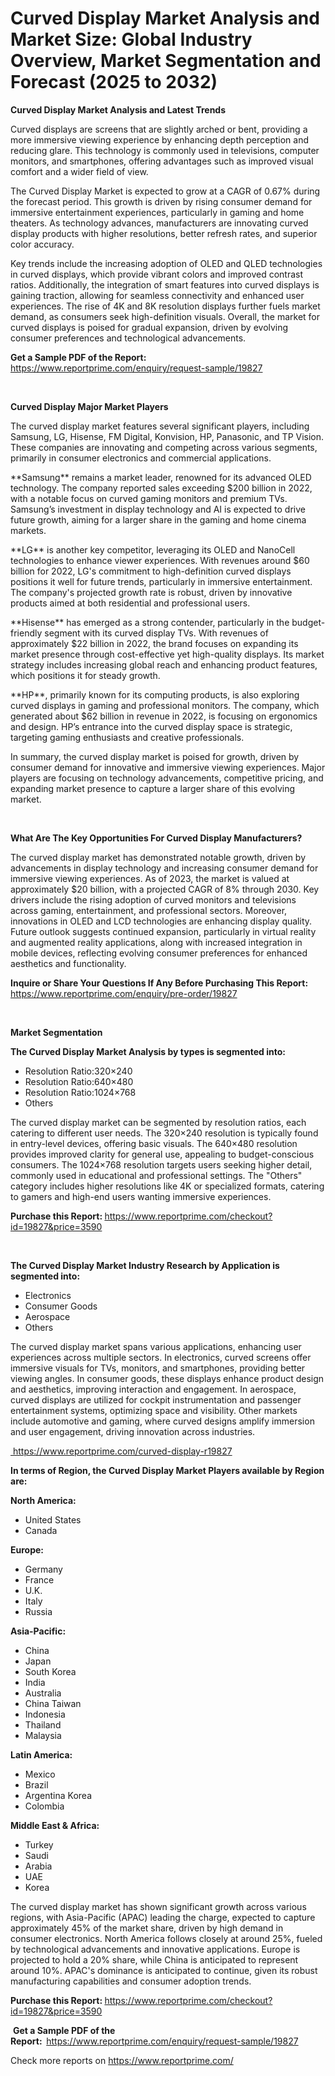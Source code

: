 <p><h1>Curved Display Market Analysis and Market Size: Global Industry Overview, Market Segmentation and Forecast (2025 to 2032)</h1></p><p><strong>Curved Display Market Analysis and Latest Trends</strong></p>
<p><p>Curved displays are screens that are slightly arched or bent, providing a more immersive viewing experience by enhancing depth perception and reducing glare. This technology is commonly used in televisions, computer monitors, and smartphones, offering advantages such as improved visual comfort and a wider field of view.</p><p>The Curved Display Market is expected to grow at a CAGR of 0.67% during the forecast period. This growth is driven by rising consumer demand for immersive entertainment experiences, particularly in gaming and home theaters. As technology advances, manufacturers are innovating curved display products with higher resolutions, better refresh rates, and superior color accuracy.</p><p>Key trends include the increasing adoption of OLED and QLED technologies in curved displays, which provide vibrant colors and improved contrast ratios. Additionally, the integration of smart features into curved displays is gaining traction, allowing for seamless connectivity and enhanced user experiences. The rise of 4K and 8K resolution displays further fuels market demand, as consumers seek high-definition visuals. Overall, the market for curved displays is poised for gradual expansion, driven by evolving consumer preferences and technological advancements.</p></p>
<p><strong>Get a Sample PDF of the Report:&nbsp;</strong> <a href="https://www.reportprime.com/enquiry/request-sample/19827?utm_campaign=2481&utm_medium=2&utm_source=Github&utm_content=ia&utm_term=20032025&utm_id=curved-display">https://www.reportprime.com/enquiry/request-sample/19827</a></p>
<p>&nbsp;</p>
<p><strong>Curved Display Major Market Players</strong></p>
<p><p>The curved display market features several significant players, including Samsung, LG, Hisense, FM Digital, Konvision, HP, Panasonic, and TP Vision. These companies are innovating and competing across various segments, primarily in consumer electronics and commercial applications.</p><p>**Samsung** remains a market leader, renowned for its advanced OLED technology. The company reported sales exceeding $200 billion in 2022, with a notable focus on curved gaming monitors and premium TVs. Samsung’s investment in display technology and AI is expected to drive future growth, aiming for a larger share in the gaming and home cinema markets.</p><p>**LG** is another key competitor, leveraging its OLED and NanoCell technologies to enhance viewer experiences. With revenues around $60 billion for 2022, LG's commitment to high-definition curved displays positions it well for future trends, particularly in immersive entertainment. The company's projected growth rate is robust, driven by innovative products aimed at both residential and professional users.</p><p>**Hisense** has emerged as a strong contender, particularly in the budget-friendly segment with its curved display TVs. With revenues of approximately $22 billion in 2022, the brand focuses on expanding its market presence through cost-effective yet high-quality displays. Its market strategy includes increasing global reach and enhancing product features, which positions it for steady growth.</p><p>**HP**, primarily known for its computing products, is also exploring curved displays in gaming and professional monitors. The company, which generated about $62 billion in revenue in 2022, is focusing on ergonomics and design. HP’s entrance into the curved display space is strategic, targeting gaming enthusiasts and creative professionals.</p><p>In summary, the curved display market is poised for growth, driven by consumer demand for innovative and immersive viewing experiences. Major players are focusing on technology advancements, competitive pricing, and expanding market presence to capture a larger share of this evolving market.</p></p>
<p>&nbsp;</p>
<p><strong>What Are The Key Opportunities For Curved Display Manufacturers?</strong></p>
<p><p>The curved display market has demonstrated notable growth, driven by advancements in display technology and increasing consumer demand for immersive viewing experiences. As of 2023, the market is valued at approximately $20 billion, with a projected CAGR of 8% through 2030. Key drivers include the rising adoption of curved monitors and televisions across gaming, entertainment, and professional sectors. Moreover, innovations in OLED and LCD technologies are enhancing display quality. Future outlook suggests continued expansion, particularly in virtual reality and augmented reality applications, along with increased integration in mobile devices, reflecting evolving consumer preferences for enhanced aesthetics and functionality.</p></p>
<p><strong>Inquire or Share Your Questions If Any Before Purchasing This Report:</strong> <a href="https://www.reportprime.com/enquiry/pre-order/19827?utm_campaign=2481&utm_medium=2&utm_source=Github&utm_content=ia&utm_term=20032025&utm_id=curved-display">https://www.reportprime.com/enquiry/pre-order/19827</a></p>
<p>&nbsp;</p>
<p><strong>Market Segmentation</strong></p>
<p><strong>The Curved Display Market Analysis by types is segmented into:</strong></p>
<p><ul><li>Resolution Ratio:320×240</li><li>Resolution Ratio:640×480</li><li>Resolution Ratio:1024×768</li><li>Others</li></ul></p>
<p><p>The curved display market can be segmented by resolution ratios, each catering to different user needs. The 320×240 resolution is typically found in entry-level devices, offering basic visuals. The 640×480 resolution provides improved clarity for general use, appealing to budget-conscious consumers. The 1024×768 resolution targets users seeking higher detail, commonly used in educational and professional settings. The "Others" category includes higher resolutions like 4K or specialized formats, catering to gamers and high-end users wanting immersive experiences.</p></p>
<p><strong>Purchase this Report:&nbsp;</strong><a href="https://www.reportprime.com/checkout?id=19827&price=3590&utm_campaign=2481&utm_medium=2&utm_source=Github&utm_content=ia&utm_term=20032025&utm_id=curved-display">https://www.reportprime.com/checkout?id=19827&price=3590</a></p>
<p>&nbsp;</p>
<p><strong>The Curved Display Market Industry Research by Application is segmented into:</strong></p>
<p><ul><li>Electronics</li><li>Consumer Goods</li><li>Aerospace</li><li>Others</li></ul></p>
<p><p>The curved display market spans various applications, enhancing user experiences across multiple sectors. In electronics, curved screens offer immersive visuals for TVs, monitors, and smartphones, providing better viewing angles. In consumer goods, these displays enhance product design and aesthetics, improving interaction and engagement. In aerospace, curved displays are utilized for cockpit instrumentation and passenger entertainment systems, optimizing space and visibility. Other markets include automotive and gaming, where curved designs amplify immersion and user engagement, driving innovation across industries.</p></p>
<p><a href="https://www.reportprime.com/curved-display-r19827?utm_campaign=2481&utm_medium=2&utm_source=Github&utm_content=ia&utm_term=20032025&utm_id=curved-display">&nbsp;https://www.reportprime.com/curved-display-r19827</a></p>
<p><strong>In terms of Region, the Curved Display Market Players available by Region are:</strong></p>
<p>
    <p> <strong> North America: </strong>
        <ul>
            <li>United States</li>
            <li>Canada</li>
        </ul>
        </p> 
    <p> <strong> Europe: </strong>
        <ul>
            <li>Germany</li>
            <li>France</li>
            <li>U.K.</li>
            <li>Italy</li>
            <li>Russia</li>
        </ul>
        </p> 
    <p> <strong> Asia-Pacific: </strong>
        <ul>
            <li>China</li>
            <li>Japan</li>
            <li>South Korea</li>
            <li>India</li>
            <li>Australia</li>
            <li>China Taiwan</li>
            <li>Indonesia</li>
            <li>Thailand</li>
            <li>Malaysia</li>
        </ul>
        </p> 
    <p> <strong> Latin America: </strong>
        <ul>
            <li>Mexico</li>
            <li>Brazil</li>
            <li>Argentina Korea</li>
            <li>Colombia</li>
        </ul>
        </p> 
    <p> <strong> Middle East & Africa: </strong>
        <ul>
            <li>Turkey</li>
            <li>Saudi</li>
            <li>Arabia</li>
            <li>UAE</li>
            <li>Korea</li>
        </ul>
    </p>
    </p>
<p><p>The curved display market has shown significant growth across various regions, with Asia-Pacific (APAC) leading the charge, expected to capture approximately 45% of the market share, driven by high demand in consumer electronics. North America follows closely at around 25%, fueled by technological advancements and innovative applications. Europe is projected to hold a 20% share, while China is anticipated to represent around 10%. APAC's dominance is anticipated to continue, given its robust manufacturing capabilities and consumer adoption trends.</p></p>
<p><strong>Purchase this Report: </strong><a href="https://www.reportprime.com/checkout?id=19827&price=3590&utm_campaign=2481&utm_medium=2&utm_source=Github&utm_content=ia&utm_term=20032025&utm_id=curved-display">https://www.reportprime.com/checkout?id=19827&price=3590</a></p>
<p>&nbsp;<strong>Get a Sample PDF of the Report:&nbsp;&nbsp;</strong><a href="https://www.reportprime.com/enquiry/request-sample/19827?utm_campaign=2481&utm_medium=2&utm_source=Github&utm_content=ia&utm_term=20032025&utm_id=curved-display">https://www.reportprime.com/enquiry/request-sample/19827</a></p>
<p><strong></strong></p>
<p>Check more reports on <a href="https://www.reportprime.com/?utm_campaign=2481&utm_medium=2&utm_source=Github&utm_content=ia&utm_term=20032025&utm_id=curved-display">https://www.reportprime.com/</a></p>